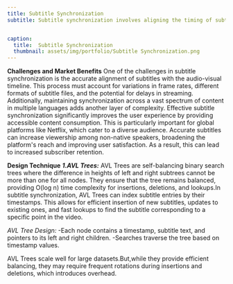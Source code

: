```yaml
---
title: Subtitle Synchronization
subtitle: Subtitle synchronization involves aligning the timing of subtitle text with the corresponding audio and visual cues in the content. This ensures that subtitles appear at the right moment, matching the dialogue and visual context. Accurate subtitle synchronization is important for providing an immersive viewing experience, especially for non-native speakers, the hearing impaired and users watching content in noisy environments.


caption:
  title:  Subtitle Synchronization
  thumbnail: assets/img/portfolio/Subtitle Synchronization.png
---
```

**Challenges and Market Benefits**
One of the  challenges in subtitle synchronization is the accurate alignment of subtitles with the audio-visual timeline. This process must account for variations in frame rates, different formats of subtitle files, and the potential for delays in streaming. Additionally, maintaining synchronization across a vast spectrum of content in multiple languages adds another layer of complexity.
Effective subtitle synchronization significantly improves the user experience by providing accessible content consumption. This is particularly important for global platforms like Netflix, which cater to a diverse audience. Accurate subtitles can increase viewership among non-native speakers, broadening the platform's reach and improving user satisfaction. As a result, this can lead to increased subscriber retention. 


**Design Technique**
**_1.AVL Trees:_**
AVL Trees are self-balancing binary search trees where the difference in heights of left and right subtrees cannot be more than one for all nodes. They ensure that the tree remains balanced, providing O(log n) time complexity for insertions, deletions, and lookups.In subtitle synchronization, AVL Trees can index subtitle entries by their timestamps. This allows for efficient insertion of new subtitles, updates to existing ones, and fast lookups to find the subtitle corresponding to a specific point in the video.

_AVL Tree Design:_
-Each node contains a timestamp, subtitle text, and pointers to its left and right children.
-Searches traverse the tree based on timestamp values.

AVL Trees scale well for large datasets.But,while they provide efficient balancing, they may require frequent rotations during insertions and deletions, which  introduces overhead.






